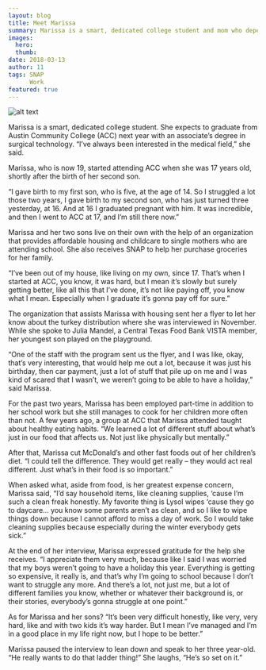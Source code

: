 ```yaml
---
layout: blog
title: Meet Marissa
summary: Marissa is a smart, dedicated college student and mom who depends on SNAP to help her reach her goals.
images:
  hero:
  thumb:
date: 2018-03-13
author: 11
tags: SNAP
      Work
featured: true
---
```

![alt text](https://s3-us-west-2.amazonaws.com/assets.feedingtexas.org/images/inline/Meet-Marissa.jpg)

Marissa is a smart, dedicated college student. She expects to graduate from Austin Community College (ACC) next year with an associate’s degree in surgical technology. “I’ve always been interested in the medical field,” she said.

Marissa, who is now 19, started attending ACC when she was 17 years old, shortly after the birth of her second son. 

“I gave birth to my first son, who is five, at the age of 14. So I struggled a lot those two years, I gave birth to my second son, who has just turned three yesterday, at 16. And at 16 I graduated pregnant with him. It was incredible, and then I went to ACC at 17, and I’m still there now.”

Marissa and her two sons live on their own with the help of an organization that provides affordable housing and childcare to single mothers who are attending school. She also receives SNAP to help her purchase groceries for her family. 

“I’ve been out of my house, like living on my own, since 17. That’s when I started at ACC, you know, it was hard, but I mean it’s slowly but surely getting better, like all this that I’ve done, it’s not like paying off, you know what I mean. Especially when I graduate it’s gonna pay off for sure.”

The organization that assists Marissa with housing sent her a flyer to let her know about the turkey distribution where she was interviewed in November. While she spoke to Julia Mandel, a Central Texas Food Bank VISTA member, her youngest son played on the playground.

“One of the staff with the program sent us the flyer, and I was like, okay, that’s very interesting, that would help me out a lot, because it was just his birthday, then car payment, just a lot of stuff that pile up on me and I was kind of scared that I wasn’t, we weren’t going to be able to have a holiday,” said Marissa.

For the past two years, Marissa has been employed part-time in addition to her school work but she still manages to cook for her children more often than not. A few years ago, a group at ACC that Marissa attended taught about healthy eating habits. “We learned a lot of different stuff about what’s just in our food that affects us. Not just like physically but mentally.”

After that, Marissa cut McDonald’s and other fast foods out of her children’s diet. “I could tell the difference. They would get really – they would act real different. Just what’s in their food is so important.”

When asked what, aside from food, is her greatest expense concern, Marissa said, “I’d say household items, like cleaning supplies, ‘cause I’m such a clean freak honestly. My favorite thing is Lysol wipes ‘cause they go to daycare… you know some parents aren’t as clean, and so I like to wipe things down because I cannot afford to miss a day of work. So I would take cleaning supplies because especially during the winter everybody gets sick.”

At the end of her interview, Marissa expressed gratitude for the help she receives. “I appreciate them very much, because like I said I was worried that my boys weren’t going to have a holiday this year. Everything is getting so expensive, it really is, and that’s why I’m going to school because I don’t want to struggle any more. And there’s a lot, not just me, but a lot of different families you know, whether or whatever their background is, or their stories, everybody’s gonna struggle at one point.”

As for Marissa and her sons? “It’s been very difficult honestly, like very, very hard, like and with two kids it’s way harder. But I mean I’ve managed and I’m in a good place in my life right now, but I hope to be better.” 

Marissa paused the interview to lean down and speak to her three year-old. “He really wants to do that ladder thing!” She laughs, “He’s so set on it.” 
